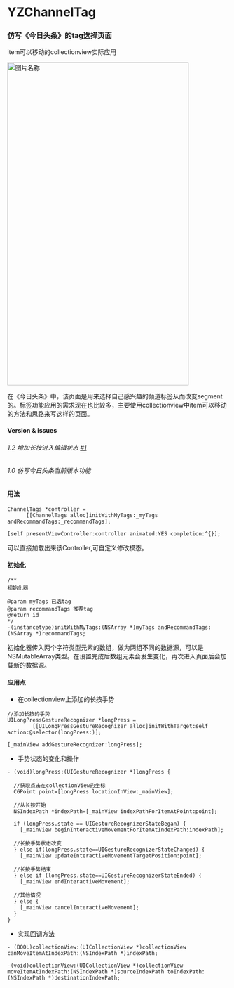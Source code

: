 # YZChannelTag
### 仿写《今日头条》的tag选择页面

item可以移动的collectionview实际应用

<img src="https://github.com/Shin1122/YZChannelTag/blob/master/taggif.gif" width = "414" height = "736" alt="图片名称" align=center />

在《今日头条》中，该页面是用来选择自己感兴趣的频道标签从而改变segment的。标签功能应用的需求现在也比较多，主要使用collectionview中item可以移动的方法和思路来写这样的页面。

#### Version & issues

###### 1.2 增加长按进入编辑状态 [#1](https://github.com/Shin1122/YZChannelTag/issues/1)

###### 1.0 仿写今日头条当前版本功能

#### 用法

```
ChannelTags *controller = 
      [[ChannelTags alloc]initWithMyTags:_myTags andRecommandTags:_recommandTags];
      
[self presentViewController:controller animated:YES completion:^{}];
```
可以直接加载出来该Controller,可自定义修改模态。

#### 初始化
```
/**
初始化器

@param myTags 已选tag
@param recommandTags 推荐tag
@return id
*/
-(instancetype)initWithMyTags:(NSArray *)myTags andRecommandTags:(NSArray *)recommandTags;

```
初始化器传入两个字符类型元素的数组，做为两组不同的数据源，可以是NSMutableArray类型。在设置完成后数组元素会发生变化，再次进入页面后会加载新的数据源。

#### 应用点
* 在collectionview上添加的长按手势
```
//添加长按的手势
UILongPressGestureRecognizer *longPress = 
        [[UILongPressGestureRecognizer alloc]initWithTarget:self action:@selector(longPress:)];
        
[_mainView addGestureRecognizer:longPress];
```
* 手势状态的变化和操作
```
- (void)longPress:(UIGestureRecognizer *)longPress {

  //获取点击在collectionView的坐标
  CGPoint point=[longPress locationInView:_mainView];
  
  //从长按开始
  NSIndexPath *indexPath=[_mainView indexPathForItemAtPoint:point];
  
  if (longPress.state == UIGestureRecognizerStateBegan) {
    [_mainView beginInteractiveMovementForItemAtIndexPath:indexPath];
    
  //长按手势状态改变
  } else if(longPress.state==UIGestureRecognizerStateChanged) {
    [_mainView updateInteractiveMovementTargetPosition:point];
    
  //长按手势结束
  } else if (longPress.state==UIGestureRecognizerStateEnded) {
    [_mainView endInteractiveMovement];
    
  //其他情况
  } else {
    [_mainView cancelInteractiveMovement];
  }
}
```
* 实现回调方法
```
- (BOOL)collectionView:(UICollectionView *)collectionView canMoveItemAtIndexPath:(NSIndexPath *)indexPath;

-(void)collectionView:(UICollectionView *)collectionView moveItemAtIndexPath:(NSIndexPath *)sourceIndexPath toIndexPath:(NSIndexPath *)destinationIndexPath;
```





